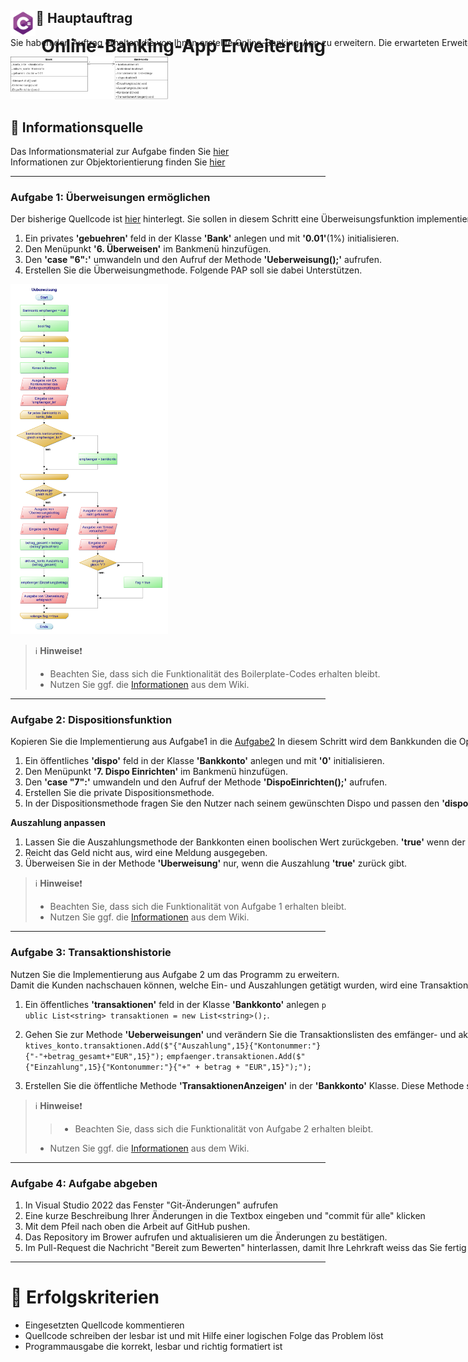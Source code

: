 <div id="container" style="white-space:nowrap">

  <div id="image" style="display:inline float: right;">
        <img style="float: left;" src="https://github.com/GSO-SW/public_content_gso/blob/e52e340b1e9dbc5c8f01051c4f264da611f1fd7f/Images/Logos/C%23_logo.png" alt="drawing" width="8%"/>
  </div>

  <div id="texts" style="display:inline; white-space:nowrap; float: right;"> 
        <h1>Online-Banking-App Erweiterung</h1>
</div>


## :dart: Hauptauftrag 
Sie haben den Auftrag erhalten die von Ihnen erstellte Online-Banking-App zu erweitern. Die erwarteten Erweiterungen würden in folgendem UML-Klassendiagramm dokumentiert.

<img src="./Referenzen/Erweiterung_UML.png" width=50% >
  
## :bookmark_tabs: Informationsquelle   
Das Informationsmaterial zur Aufgabe finden Sie [hier](https://github.com/GSO-SW/public_content_gso/tree/main/EducationMaterials/Csharp)   
Informationen zur Objektorientierung finden Sie [hier](https://github.com/GSO-SW/public_content_gso/wiki/Objektorientierung)

---

### Aufgabe 1: Überweisungen ermöglichen

Der bisherige Quellcode ist [hier](./Aufgabe1_Ueberweisung/Program.cs) hinterlegt. Sie sollen in diesem Schritt eine Überweisungsfunktion implementieren. Die folgende Checkliste soll Sie dabei Unterstützen. 

1. Ein privates **'gebuehren'** feld in der Klasse **'Bank'** anlegen und mit **'0.01'**(1%) initialisieren.
2. Den Menüpunkt **'6. Überweisen'** im Bankmenü hinzufügen.
3. Den **'case "6":'** umwandeln und den Aufruf der Methode **'Ueberweisung();'** aufrufen.
4. Erstellen Sie die Überweisungmethode. Folgende PAP soll sie dabei Unterstützen.

<img src="./Referenzen/PAP_Ueberweisung.png" width=50% >

> :information_source: **Hinweise**:exclamation:
> + Beachten Sie, dass sich die Funktionalität des Boilerplate-Codes erhalten bleibt.
> + Nutzen Sie ggf. die [Informationen](https://github.com/GSO-SW/public_content_gso/wiki/Objektorientierung#hauptkonzepte) aus dem Wiki.

---
  
### Aufgabe 2: Dispositionsfunktion

Kopieren Sie die Implementierung aus Aufgabe1 in die [Aufgabe2](./Aufgabe2_DispoEinrichten/Program.cs) In diesem Schritt wird dem Bankkunden die Option gegeben, eine Disposition für ihr Konto einzurichten. Um dies zu erreichen, arbeiten Sie folgende Punkte ab: 

1. Ein öffentliches **'dispo'** feld in der Klasse **'Bankkonto'** anlegen und mit **'0'** initialisieren.
2. Den Menüpunkt **'7. Dispo Einrichten'** im Bankmenü hinzufügen.
3. Den **'case "7":'** umwandeln und den Aufruf der Methode **'DispoEinrichten();'** aufrufen.
4. Erstellen Sie die private Dispositionsmethode.
5. In der Dispositionsmethode fragen Sie den Nutzer nach seinem gewünschten Dispo und passen den **'dispo'**-Wert des aktiven Kontos an.

**Auszahlung anpassen**
1. Lassen Sie die Auszahlungsmethode der Bankkonten einen boolischen Wert zurückgeben. **'true'** wenn der Verfügungsrahmen ausreicht und **'false'** wenn das Geld für die Auszahlung oder überweisung nicht ausreicht.
2. Reicht das Geld nicht aus, wird eine Meldung ausgegeben.
3. Überweisen Sie in der Methode **'Uberweisung'** nur, wenn die Auszahlung **'true'** zurück gibt.

  
> :information_source: **Hinweise**:exclamation:
> + Beachten Sie, dass sich die Funktionalität von Aufgabe 1 erhalten bleibt.
> + Nutzen Sie ggf. die [Informationen](https://github.com/GSO-SW/public_content_gso/wiki/Objektorientierung#hauptkonzepte) aus dem Wiki.
  
---

### Aufgabe 3: Transaktionshistorie

Nutzen Sie die Implementierung aus Aufgabe 2 um das Programm zu erweitern.   
Damit die Kunden nachschauen können, welche Ein- und Auszahlungen getätigt wurden, wird eine Transaktionshistorie erstellt.
Um diese zu realisieren, arbeiten Sie folgende Punkte ab: 

1. Ein öffentliches **'transaktionen'** feld in der Klasse **'Bankkonto'** anlegen ``public List<string> transaktionen = new List<string>();``.
2. Gehen Sie zur Methode **'Ueberweisungen'** und verändern Sie die Transaktionslisten des emfänger- und aktives-Konto wenn eine Transaktion möglich ist. nutzen Sie folgende formulierungen:
   ```aktives_konto.transaktionen.Add($"{"Auszahlung",15}{"Kontonummer:"}{"-"+betrag_gesamt+"EUR",15}");```
   ```empfaenger.transaktionen.Add($"{"Einzahlung",15}{"Kontonummer:"}{"+" + betrag + "EUR",15}");");```
   
4. Erstellen Sie die öffentliche Methode **'TransaktionenAnzeigen'** in der **'Bankkonto'** Klasse. Diese Methode soll alle Transaktionen anzeigen.

  
> :information_source: **Hinweise**:exclamation:
> > + Beachten Sie, dass sich die Funktionalität von Aufgabe 2 erhalten bleibt.
> + Nutzen Sie ggf. die [Informationen](https://github.com/GSO-SW/public_content_gso/wiki/Objektorientierung#datenkapselung-mit-eigenschaftsmethoden-in-c) aus dem Wiki.

  
---

### Aufgabe 4: Aufgabe abgeben

1. In Visual Studio 2022 das Fenster "Git-Änderungen" aufrufen
2. Eine kurze Beschreibung Ihrer Änderungen in die Textbox eingeben und "commit für alle" klicken
3. Mit dem Pfeil nach oben die Arbeit auf GitHub pushen.
4. Das Repository im Brower aufrufen und aktualisieren um die Änderungen zu bestätigen.
5. Im Pull-Request die Nachricht "Bereit zum Bewerten" hinterlassen, damit Ihre Lehrkraft weiss das Sie fertig sind.

---
  
# :100: Erfolgskriterien
  
+ Eingesetzten Quellcode kommentieren
+ Quellcode schreiben der lesbar ist und mit Hilfe einer logischen Folge das Problem löst
+ Programmausgabe die korrekt, lesbar und richtig formatiert ist 
